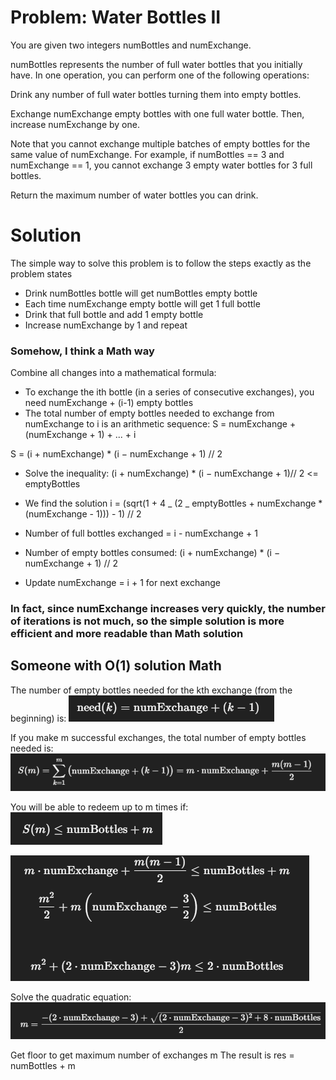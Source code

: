 # Problem: Water Bottles II

You are given two integers numBottles and numExchange.

numBottles represents the number of full water bottles that you initially have. In one operation, you can perform one of the following operations:

Drink any number of full water bottles turning them into empty bottles.

Exchange numExchange empty bottles with one full water bottle. Then, increase numExchange by one.

Note that you cannot exchange multiple batches of empty bottles for the same value of numExchange. For example, if numBottles == 3 and numExchange == 1, you cannot exchange 3 empty water bottles for 3 full bottles.

Return the maximum number of water bottles you can drink.

# Solution

The simple way to solve this problem is to follow the steps exactly as the problem states

- Drink numBottles bottle will get numBottles empty bottle
- Each time numExchange empty bottle will get 1 full bottle
- Drink that full bottle and add 1 empty bottle
- Increase numExchange by 1 and repeat

### Somehow, I think a Math way

Combine all changes into a mathematical formula:

- To exchange the ith bottle (in a series of consecutive exchanges), you need numExchange + (i-1) empty bottles
- The total number of empty bottles needed to exchange from numExchange to i is an arithmetic sequence:
  S = numExchange + (numExchange + 1) + ... + i

S = (i + numExchange) \* (i − numExchange + 1) ​// 2

- Solve the inequality: (i + numExchange) \* (i − numExchange + 1) ​// 2 <= emptyBottles
- We find the solution i = (sqrt(1 + 4 _ (2 _ emptyBottles + numExchange \* (numExchange - 1))) - 1) // 2

- Number of full bottles exchanged = i - numExchange + 1
- Number of empty bottles consumed: (i + numExchange) \* (i − numExchange + 1) ​// 2
- Update numExchange = i + 1 for next exchange

### In fact, since numExchange increases very quickly, the number of iterations is not much, so the simple solution is more efficient and more readable than Math solution

## Someone with O(1) solution Math

The number of empty bottles needed for the kth exchange (from the beginning) is:
![alt text](image.png)

If you make m successful exchanges, the total number of empty bottles needed is:
![alt text](image-1.png)

You will be able to redeem up to m times if:
![alt text](image-2.png)

![alt text](image-3.png)

Solve the quadratic equation:
![alt text](image-4.png)

Get floor to get maximum number of exchanges m
The result is res = numBottles + m
